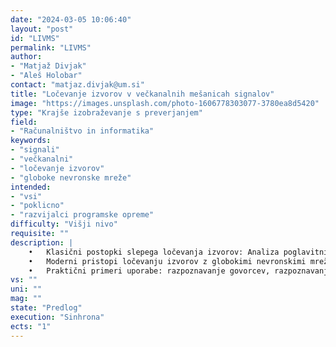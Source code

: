 ```yaml
---
date: "2024-03-05 10:06:40"
layout: "post"
id: "LIVMS"
permalink: "LIVMS"
author:
- "Matjaž Divjak"
- "Aleš Holobar"
contact: "matjaz.divjak@um.si"
title: "Ločevanje izvorov v večkanalnih mešanicah signalov"
image: "https://images.unsplash.com/photo-1606778303077-3780ea8d5420"
type: "Krajše izobraževanje s preverjanjem"
field:
- "Računalništvo in informatika"
keywords:
- "signali"
- "večkanalni"
- "ločevanje izvorov"
- "globoke nevronske mreže"
intended:
- "vsi"
- "poklicno"
- "razvijalci programske opreme"
difficulty: "Višji nivo"
requisite: ""
description: |
    •	Klasični postopki slepega ločevanja izvorov: Analiza poglavitnih komponent (PCA), Analiza neodvisnih komponent (ICA), 
    •	Moderni pristopi ločevanju izvorov z globokimi nevronskimi mrežami: konvolutivne nevronske mreže 
    •	Praktični primeri uporabe: razpoznavanje govorcev, razpoznavanje gest/akcij iz IMU/pospeškometer signalov, izločanje srčnega utripa iz 1-kanalnega EMG signala, …
vs: ""
uni: ""
mag: ""
state: "Predlog"
execution: "Sinhrona"
ects: "1"
---
```

